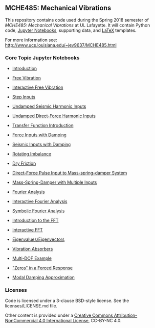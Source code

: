 ## MCHE485: Mechanical Vibrations


This repository contains code used during the Spring 2018 semester of *MCHE485: Mechanical Vibrations* at UL Lafayette. It will contain Python code, [Jupyter Notebooks](http://jupyter.org), supporting data, and [LaTeX](http://www.latex-project.org) templates.

For more information see: http://www.ucs.louisiana.edu/~jev9637/MCHE485.html

### Core Topic Jupyter Notebooks

* [Introduction][1]  
* [Free Vibration][2]  
* [Interactive Free Vibration][3]  
* [Step Inputs][4]  
* [Undamped Seismic Harmonic Inputs][5]  
* [Undamped Direct-Force Harmonic Inputs][6]  
* [Transfer Function Introduction][7]  
* [Force Inputs with Damping][8]  
* [Seismic Inputs with Damping][9]  
* [Rotating Imbalance][10]  
* [Dry Friction][11]  
* [Direct-Force Pulse Input to Mass-spring-damper System][13]
* [Mass-Spring-Damper with Multiple Inputs][12]  
* [Fourier Analysis][14]  
* [Interactive Fourier Analysis][15]  
* [Symbolic Fourier Analysis][16]  
* [Introduction to the FFT][21]
* [Interactive FFT][22]
* [Eigenvalues/Eigenvectors][17]  
* [Vibration Absorbers][18]  
* [Multi-DOF Example][19]  
* ["Zeros" in a Forced Response][20]
* [Modal Damping Approximation][23]


   [1]: http://nbviewer.jupyter.org/github/DocVaughan/MCHE485---Mechanical-Vibrations/blob/Spring2018/Jupyter%20Notebooks/MCHE485%20-%20Introduction.ipynb (Introduction Notebook)
   [2]: http://nbviewer.jupyter.org/github/DocVaughan/MCHE485---Mechanical-Vibrations/blob/Spring2018/Jupyter%20Notebooks/Mass%20Spring%20Damper%20-%20Free%20Vibration.ipynb
   [3]: http://nbviewer.jupyter.org/github/DocVaughan/MCHE485---Mechanical-Vibrations/blob/Spring2018/Jupyter%20Notebooks/Mass%20Spring%20Damper%20-%20Free%20Vibration%20-%20Interactive.ipynb
   [4]: http://nbviewer.jupyter.org/github/DocVaughan/MCHE485---Mechanical-Vibrations/blob/Spring2018/Jupyter%20Notebooks/Mass%20Spring%20Damper%20-%20Step%20Input.ipynb
   [5]: http://nbviewer.jupyter.org/github/DocVaughan/MCHE485---Mechanical-Vibrations/blob/Spring2018/Jupyter%20Notebooks/Undamped%20Response%20to%20Harmonic%20Seismic%20Inputs.ipynb
   [6]: http://nbviewer.jupyter.org/github/DocVaughan/MCHE485---Mechanical-Vibrations/blob/Spring2018/Jupyter%20Notebooks/Undamped%20Response%20to%20Harmonic%20Direct-Force%20Inputs.ipynb
   [7]: http://nbviewer.jupyter.org/github/DocVaughan/MCHE485---Mechanical-Vibrations/blob/Spring2018/Jupyter%20Notebooks/Transfer%20Function%20for%20Undamped%20Harmonic%20Seismic%20Inputs.ipynb
   [8]: http://nbviewer.jupyter.org/github/DocVaughan/MCHE485---Mechanical-Vibrations/blob/Spring2018/Jupyter%20Notebooks/Frequency%20Response%20to%20Harmonic%20Direct-Force%20Inputs.ipynb
   [9]: http://nbviewer.jupyter.org/github/DocVaughan/MCHE485---Mechanical-Vibrations/blob/Spring2018/Jupyter%20Notebooks/Frequency%20Response%20to%20Harmonic%20Seismic%20Inputs.ipynb
   [10]: http://nbviewer.jupyter.org/github/DocVaughan/MCHE485---Mechanical-Vibrations/blob/Spring2018/Jupyter%20Notebooks/Rotating%20Imbalance.ipynb
   [11]: http://nbviewer.jupyter.org/github/DocVaughan/MCHE485---Mechanical-Vibrations/blob/Spring2018/Jupyter%20Notebooks/Mass%20Spring%20-%20Free%20Vibration%20with%20Friction.ipynb
   [12]: http://nbviewer.jupyter.org/github/DocVaughan/MCHE485---Mechanical-Vibrations/blob/Spring2018/Jupyter%20Notebooks/Mass-Spring-Damper%20with%20Disturbance.ipynb
   [13]: http://nbviewer.jupyter.org/github/DocVaughan/MCHE485---Mechanical-Vibrations/blob/Spring2018/Jupyter%20Notebooks/Mass%20Spring%20Damper%20-%20Direct%20Force.ipynb
   [14]: http://nbviewer.jupyter.org/github/DocVaughan/MCHE485---Mechanical-Vibrations/blob/Spring2018/Jupyter%20Notebooks/Fourier%20Analysis.ipynb
   [15]: http://nbviewer.jupyter.org/github/DocVaughan/MCHE485---Mechanical-Vibrations/blob/Spring2018/Jupyter%20Notebooks/Interactive%20Fourier%20Analysis.ipynb (Interactive Fourier Analysis)
   [16]: http://nbviewer.jupyter.org/github/DocVaughan/MCHE485---Mechanical-Vibrations/blob/Spring2018/Jupyter%20Notebooks/Fourier%20Analysis%20-%20Symbolic.ipynb (Symbolic Fourier Analysis using SymPy)
   [17]: http://nbviewer.jupyter.org/github/DocVaughan/MCHE485---Mechanical-Vibrations/blob/Spring2018/Jupyter%20Notebooks/Eigenvalue-Eigenvector%20Analysis.ipynb
   [18]: http://nbviewer.jupyter.org/github/DocVaughan/MCHE485---Mechanical-Vibrations/blob/Spring2018/Jupyter%20Notebooks/Vibration%20Absorbers.ipynb
   [19]: http://nbviewer.jupyter.org/github/DocVaughan/MCHE485---Mechanical-Vibrations/blob/Spring2018/Jupyter%20Notebooks/MultiDOF%20Example.ipynb (Multi-DOF Example)
   [20]: http://nbviewer.jupyter.org/github/DocVaughan/MCHE485---Mechanical-Vibrations/blob/Spring2018/Jupyter%20Notebooks/Zeros%20in%20a%20Forced%20Response.ipynb (Zeros in a Forced Response)
   [21]: http://nbviewer.jupyter.org/github/DocVaughan/MCHE485---Mechanical-Vibrations/blob/Spring2018/Jupyter%20Notebooks/FFT%20-%20Introduction.ipynb (Introduction to the FFT)
   [22]: http://nbviewer.jupyter.org/github/DocVaughan/MCHE485---Mechanical-Vibrations/blob/Spring2018/Jupyter%20Notebooks/FFT%20-%20Interactive.ipynb (Interactive FFT)
   [23]: http://nbviewer.jupyter.org/github/DocVaughan/MCHE485---Mechanical-Vibrations/blob/Spring2018/Jupyter%20Notebooks/Two-Mass-Spring-Damper%20-%20Modal%20Damping%20Approx.ipynb (Modal Damping Approximation)

### Licenses
Code is licensed under a 3-clause BSD-style license. See the licenses/LICENSE.md file.

Other content is provided under a [Creative Commons Attribution-NonCommercial 4.0 International License](http://creativecommons.org/licenses/by-nc/4.0/), CC-BY-NC 4.0.
